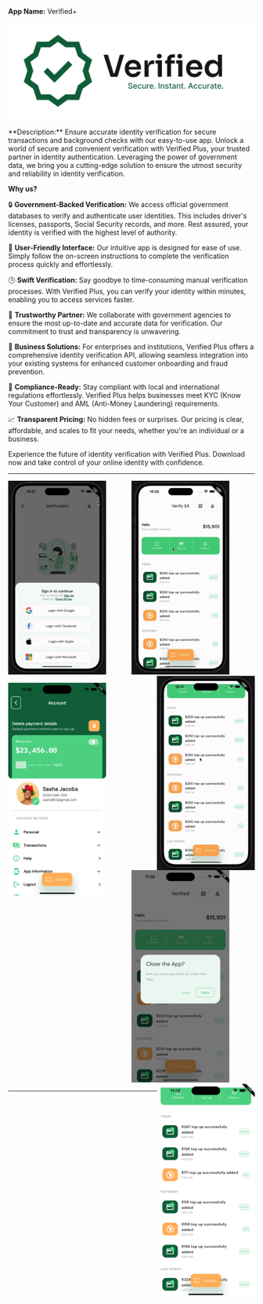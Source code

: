 **App Name:** Verified+
<p align="center" dir="auto">
<a alt="thumbnail" href="https://github.com/makhosi6/verified" rel="nofollow"><img src="./assets/images/verified_bytee_studio-project_landsc.png" style="max-width: 100%;"></a>
</p>
**Description:**
Ensure accurate identity verification for secure transactions and background checks with our easy-to-use app. 
Unlock a world of secure and convenient verification with Verified Plus, your trusted partner in identity authentication. Leveraging the power of government data, we bring you a cutting-edge solution to ensure the utmost security and reliability in identity verification.

**Why us?**

🔒 **Government-Backed Verification:** We access official government databases to verify and authenticate user identities. This includes driver's licenses, passports, Social Security records, and more. Rest assured, your identity is verified with the highest level of authority.

📱 **User-Friendly Interface:** Our intuitive app is designed for ease of use. Simply follow the on-screen instructions to complete the verification process quickly and effortlessly.

🕒 **Swift Verification:** Say goodbye to time-consuming manual verification processes. With Verified Plus, you can verify your identity within minutes, enabling you to access services faster.

🌟 **Trustworthy Partner:** We collaborate with government agencies to ensure the most up-to-date and accurate data for verification. Our commitment to trust and transparency is unwavering.

👤 **Business Solutions:** For enterprises and institutions, Verified Plus offers a comprehensive identity verification API, allowing seamless integration into your existing systems for enhanced customer onboarding and fraud prevention.

📜 **Compliance-Ready:** Stay compliant with local and international regulations effortlessly. Verified Plus helps businesses meet KYC (Know Your Customer) and AML (Anti-Money Laundering) requirements.

📈 **Transparent Pricing:** No hidden fees or surprises. Our pricing is clear, affordable, and scales to fit your needs, whether you're an individual or a business.

Experience the future of identity verification with Verified Plus. Download now and take control of your online identity with confidence.

---

<p align="center">
    <img width="200" src="./assets/gif/bottom-sheeet-animated.gif" align="left">
    <img width="200" src="./assets/gif/confetti-63f8.gif">
    <img width="200" src="./assets/gif/scroll-animate.gif" align="right">

</p>
<p align="center">
      <img width="200"src="./assets/snaps/acc-page.png"  align="left">
      <img width="200" src="./assets/snaps/app-close-popup.png">
      <img width="200" src="./assets/snaps/history-page.png" align="right">
</p>

---